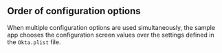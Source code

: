 ## Order of configuration options

When multiple configuration options are used simultaneously, the sample app
chooses the configuration screen values over the settings defined in the
`Okta.plist` file.
